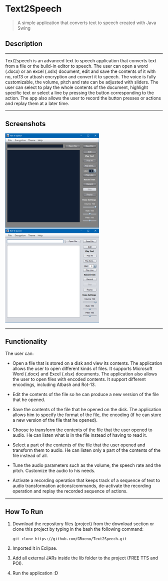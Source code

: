 # Text2Speech

>A simple application that converts text to speech created with Java Swing

## Description

---

Text2speech is an advanced text to speech application that converts text from
a file or the build-in editor to speech. The user can open a word (.docx) or
an excel (.xslx) document, edit and save the contents of it with no, rot13
or atbash encryption and convert it to speech. The voice is fully customizable, 
the volume, pitch and rate can be adjusted with sliders.
The user can select to play the whole contents of the document,
highlight specific text or select a line by pressing the button
corresponding to the action. The app also allows the user to record
the button presses or actions and replay them at a later time.

---

## Screenshots

<img src="/screenshots/DarkTheme.png?raw=true" alt="Dark Theme" width="300" height="300" /> <img src="/screenshots/LightTheme.png?raw=true" alt="Light Theme" width="300" height="300" />

---

## Functionality

The user can:

- Open a file that is stored on a disk and view its contents. The application allows the user to open different kinds of files. It supports Microsoft Word (.docx) and Excel (.xlsx) documents. The application also allows the user to open files with encoded contents. It support different encodings, including Atbash and Rot-13. 

- Edit the contents of the file so he can produce a new version of the file that he opened.  

- Save the contents of the file that he opened on the disk. The application allows him to specify the format of the file, 
the encoding (if he can store a new version of the file that he opened).

- Choose to transform the contents of the file that the user opened to audio. 
He can listen what is in the file instead of having to read it. 

- Select a part of the contents of the file that the user opened and transform them to audio. 
He can listen only a part of the contents of the file instead of all. 

- Tune the audio parameters such as the volume, the speech rate and the pitch. Customize the audio to his needs.  

- Activate a recording operation that keeps track of a sequence of text to audio transformation actions/commands, de-activate the recording operation and replay the recorded sequence of actions.

---

## How To Run

1. Download the repository files (project) from the download section or clone this project by typing in the bash the following command:
    ```
    git clone https://github.com/GRxeno/Text2Speech.git
    ```
2. Imported it in Eclipse.

3. Add all external JARs inside the lib folder to the project (FREE TTS and POI).

4. Run the application :D

